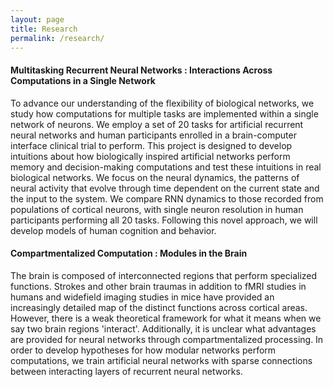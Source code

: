 ```yaml
---
layout: page
title: Research
permalink: /research/
---
```


#### Multitasking Recurrent Neural Networks : Interactions Across Computations in a Single Network

To advance our understanding of the flexibility of biological networks, we study how computations for multiple tasks are implemented within a single network of neurons. We employ a set of 20 tasks for artificial recurrent neural networks and human participants enrolled in a brain-computer interface clinical trial to perform. This project is designed to develop intuitions about how biologically inspired artificial networks perform memory and decision-making computations and test these intuitions in real biological networks. We focus on the neural dynamics, the patterns of neural activity that evolve through time dependent on the current state and the input to the system. We compare RNN dynamics to those recorded from populations of cortical neurons, with single neuron resolution in human participants performing all 20 tasks. Following this novel approach, we will develop models of human cognition and behavior.

#### Compartmentalized Computation : Modules in the Brain

The brain is composed of interconnected regions that perform specialized functions. Strokes and other brain traumas in addition to fMRI studies in humans and widefield imaging studies in mice have provided an increasingly detailed map of the distinct functions across cortical areas. However, there is a weak theoretical framework for what it means when we say two brain regions 'interact'. Additionally, it is unclear what advantages are provided for neural networks through compartmentalized processing. In order to develop hypotheses for how modular networks perform computations, we train artificial neural networks with sparse connections between interacting layers of recurrent neural networks.